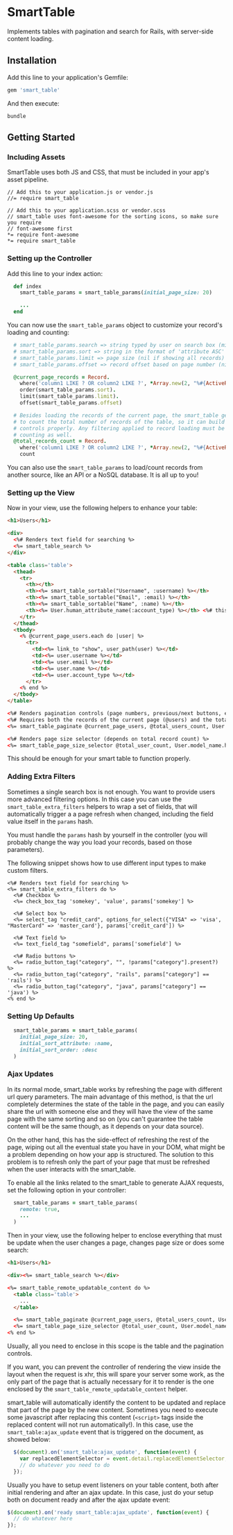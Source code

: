 # SmartTable

Implements tables with pagination and search for Rails, with server-side content loading.

## Installation
Add this line to your application's Gemfile:

```ruby
gem 'smart_table'
```

And then execute:
```
bundle
```

## Getting Started

### Including Assets
SmartTable uses both JS and CSS, that must be included in your app's asset pipeline.
```
// Add this to your application.js or vendor.js
//= require smart_table

// Add this to your application.scss or vendor.scss
// smart_table uses font-awesome for the sorting icons, so make sure you require
// font-awesome first
*= require font-awesome
*= require smart_table
```

### Setting up the Controller
Add this line to your index action:
```ruby
  def index
    smart_table_params = smart_table_params(initial_page_size: 20)

    ...
  end
```

You can now use the `smart_table_params` object to customize your record's loading and counting:
```ruby
  # smart_table_params.search => string typed by user on search box (might be nil or empty)
  # smart_table_params.sort => string in the format of 'attribute ASC' or 'attribute DESC' (might be nil if there is no sorting specified)
  # smart_table_params.limit => page size (nil if showing all records)
  # smart_table_params.offset => record offset based on page number (nil if showing all records)

  @current_page_records = Record.
    where('column1 LIKE ? OR column2 LIKE ?', *Array.new(2, "%#{ActiveRecord::Base.sanitize_sql_like(smart_table_params.search)}%")).
    order(smart_table_params.sort).
    limit(smart_table_params.limit).
    offset(smart_table_params.offset)

  # Besides loading the records of the current page, the smart_table gem requires you
  # to count the total number of records of the table, so it can build the pagination
  # controls properly. Any filtering applied to record loading must be applied to
  # counting as well.
  @total_records_count = Record.
    where('column1 LIKE ? OR column2 LIKE ?', *Array.new(2, "%#{ActiveRecord::Base.sanitize_sql_like(smart_table_params.search)}%")).
    count
```

You can also use the `smart_table_params` to load/count records from another source, like an API or a NoSQL database. It is all up to you!

### Setting up the View
Now in your view, use the following helpers to enhance your table:

```html
<h1>Users</h1>

<div>
  <%# Renders text field for searching %>
  <%= smart_table_search %>
</div>

<table class='table'>
  <thead>
    <tr>
      <th></th>
      <th><%= smart_table_sortable("Username", :username) %></th>
      <th><%= smart_table_sortable("Email", :email) %></th>
      <th><%= smart_table_sortable("Name", :name) %></th>
      <th><%= User.human_attribute_name(:account_type) %></th> <%# this column is not sortable %>
    </tr>
  </thead>
  <tbody>
    <% @current_page_users.each do |user| %>
      <tr>
        <td><%= link_to "show", user_path(user) %></td>
        <td><%= user.username %></td>
        <td><%= user.email %></td>
        <td><%= user.name %></td>
        <td><%= user.account_type %></td>
      </tr>
    <% end %>
  </tbody>
</table>

<%# Renders pagination controls (page numbers, previous/next buttons, etc) %>
<%# Requires both the records of the current page (@users) and the total count %>
<%= smart_table_paginate @current_page_users, @total_users_count, User.model_name.human %>

<%# Renders page size selector (depends on total record count) %>
<%= smart_table_page_size_selector @total_user_count, User.model_name.human %>
```

This should be enough for your smart table to function properly.

### Adding Extra Filters

Sometimes a single search box is not enough. You want to provide users more advanced filtering options. In this case you can use the `smart_table_extra_filters` helpers to wrap a set of fields, that will automatically trigger a a page refresh when changed, including the field value itself in the `params` hash.

You must handle the `params` hash by yourself in the controller (you will probably change the way you load your records, based on those parameters).

The following snippet shows how to use different input types to make custom filters.

```
<%# Renders text field for searching %>
<%= smart_table_extra_filters do %>
  <%# Checkbox %>
  <%= check_box_tag 'somekey', 'value', params['somekey'] %>

  <%# Select box %>
  <%= select_tag "credit_card", options_for_select({"VISA" => 'visa', "MasterCard" => 'master_card'}, params['credit_card']) %>

  <%# Text field %>
  <%= text_field_tag "somefield", params['somefield'] %>

  <%# Radio buttons %>
  <%= radio_button_tag("category", "", !params["category"].present?) %>
  <%= radio_button_tag("category", "rails", params["category"] == 'rails') %>
  <%= radio_button_tag("category", "java", params["category"] == 'java') %>
<% end %>
```

### Setting Up Defaults
```ruby
  smart_table_params = smart_table_params(
    initial_page_size: 20,
    initial_sort_attribute: :name,
    initial_sort_order: :desc
  )
```

### Ajax Updates

In its normal mode, smart_table works by refreshing the page with different url query parameters. The main advantage of this method, is that the url completely determines the state of the table in the page, and you can easily share the url with someone else and they will have the view of the same page with the same sorting and so on (you can't guarantee the table content will be the same though, as it depends on your data source).

On the other hand, this has the side-effect of refreshing the rest of the page, wiping out all the eventual state you have in your DOM, what might be a problem depending on how your app is structured. The solution to this problem is to refresh only the part of your page that must be refreshed when the user interacts with the smart_table.

To enable all the links related to the smart_table to generate AJAX requests, set the following option in your controller:
```ruby
  smart_table_params = smart_table_params(
    remote: true,
    ...
  )
```

Then in your view, use the following helper to enclose everything that must be update when the user changes a page, changes page size or does some search:
```html
<h1>Users</h1>

<div><%= smart_table_search %></div>

<%= smart_table_remote_updatable_content do %>
  <table class='table'>
    ...
  </table>

  <%= smart_table_paginate @current_page_users, @total_users_count, User.model_name.human %>
  <%= smart_table_page_size_selector @total_user_count, User.model_name.human %>
<% end %>
```

Usually, all you need to enclose in this scope is the table and the pagination controls.

If you want, you can prevent the controller of rendering the view inside the layout when the request is xhr, this will spare your server some work, as the only part of the page that is actually necessary for it to render is the one enclosed by the `smart_table_remote_updatable_content` helper.

smart_table will automatically identify the content to be updated and replace that part of the page by the new content. Sometimes you need to execute some javascript after replacing this content (`<script>` tags inside the replaced content will not run automatically!). In this case, use the `smart_table:ajax_update` event that is triggered on the document, as showed below:
```javascript
  $(document).on('smart_table:ajax_update', function(event) {
    var replacedElementSelector = event.detail.replacedElementSelector;
    // do whatever you need to do
  });
```

Usually you have to setup event listeners on your table content, both after initial rendering and after an ajax update. In this case, just do your setup both on document ready and after the ajax update event:
```javascript
$(document).on('ready smart_table:ajax_update', function(event) {
  // do whatever here
});
```
